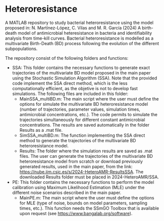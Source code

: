 # Heteroresistance
A MATLAB repository to study bacterial heteroresistance using the model proposed in: N. Martínez-López, C. Vilas and M. R. García (2024) A birth-death model of antimicrobial heteresistance in bacteria and identifiability analysis from time-kill curves. Bacterial heteroresistance is modelled as a multivariate Birth-Death (BD) process following the evolution of the different subpopulations.

The repository consist of the following folders and functions:
- SSA: This folder contains the necessary functions to generate exact trajectories of the multivariate BD model proposed in the main paper using the Stochastic Simulation Algorithm (SSA). Note that the provided code implement the SSA direct method, which is the less computationally efficient, as the objetive is not to develop fast simulations. The following files are included in this folder:
  - MainSSA_multiBD.m: The main script where the user must define the options for simulate the multivariate BD heteroresistance model (number of trajectories, parameter values, simulation times, antimicrobial concentrations, etc.). The code permits to simulate the trajectories simultaneously for different constant antimicrobial concentrations. The results are saved automatically in the folder Results as a .mat file.
  - SimSSA_multiBD.m: The function implementing the SSA direct method to generate the trajectories of the multivariate BD heteroresistance model.
  - Results: The folder where the simulation results are saved as .mat files. The user can generate the trajectories of the multivariate BD heteroresistance model from scratch or download previously generated results, used in the main paper, from the link: https://nube.iim.csic.es/s/2024-HeteroAMR-ResultsSSA. The downloaded Results folder must be placed in 2024-HeteroAMR/SSA.
- PE: This folder contains the necessary functions to perform the model calibration using Maximum Likelihood Estimation (MLE) under the different noise scenarios described in the main paper. 
  - MainPE.m: The main script where the user must define the options for MLE (type of noise, bounds on model parameters, sampling times, etc.). This function needs the SSmGO Toolbox that is available upon request (see https://www.bangalab.org/software).
